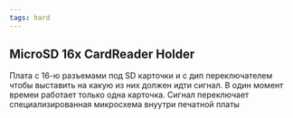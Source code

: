 ```yaml
---
tags: hard
---
```

## MicroSD 16x CardReader Holder
Плата с 16-ю разъемами под SD карточки и с дип переключателем чтобы выставить на какую из них должен идти сигнал. В один момент времеи работает только одна карточка. Сигнал переключает специализированная микросхема внуутри печатной платы

